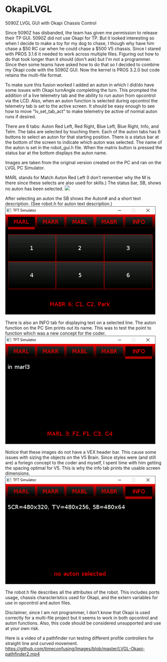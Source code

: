 # OkapiLVGL
5090Z LVGL GUI with Okapi Chassis Control

Since 5090Z has disbanded, the team has given me permission to release their TP GUI.
5090Z did not use Okapi for TP. But it looked interesting so when I decide to make a toy 
for my dog to chase, I though why have him chase a $50 RC car when he could chase a 
$500 V5 chassis. Since I stared with PROS 3.1.6 it needed to work across multiple files. 
Figuring out how to do that took longer than it should (don't ask) but I'm not a programmer.
Since then some teams have asked how to do that so I decided to combine my Okapi code
with the 5090Z GUI. Now the kernel is PROS 3.2.0 but code retains the multi-file format. 

To make sure this fusion worked I added an auton in which I did/do have some issues with 
Okapi turnAngle completing the turn. This prompted the addition of a live telemetry tab and 
the ability to run auton from opcontrol via the LCD. Also, when an auton function is selected 
during opcontrol the telemetry tab is set to the active screen. It should be easy enough to 
see how to move "lv_set_tab_act" to make telemetry be active of normal auton runs if 
desired. 

There are 6 tabs: Auton Red Left, Red Right, Blue Left, Blue Right, Info, and Telm. The tabs 
are selected by touching them. Each of the auton tabs has 6 buttons to select an auton for 
that starting position. There is a status bar at the bottom of the screen to indicate which 
auton was selected. The name of the auton is set in the robot_gui.h file. When the matrix 
button is pressed the status bar at the bottom displays the auton name.

Images are taken from the original version created on the PC and ran on the LVGL PC Simulator.

MARL stands for Match Auton Red Left (I don’t remember why the M is there since these selects
are also used for skills.) The status bar, SB, shows no auton has been selected.
![](https://raw.githubusercontent.com/timeconfusing/Images/master/MARL_NO_AUTON.PNG)

After selecting an auton the SB shows the Auton# and a short text description. (See robot.h 
for auton text description.)
![](https://raw.githubusercontent.com/timeconfusing/Images/master/MARL.PNG)

There is also an INFO tab for displaying text on a selected line. The auton function on the 
PC Sim prints out its name. This was to test the point to function which was a new concept 
for the coder. 
![](https://raw.githubusercontent.com/timeconfusing/Images/master/INFO.PNG)

Notice that these images do not have a VEX header bar. This cause some issues with sizing the
objects on the V5 Brain. Since styles were (and still are) a foriegn concept to the coder and 
myself, I spent time with him getting the spacing optimal for V5. This is why the info tab 
prints the usable screen dimensions. 
![](https://raw.githubusercontent.com/timeconfusing/Images/master/INFO_NO_AUTO.PNG)

The robot.h file describes all the attributes of the robot. This includes ports usage, chassis
characteristics used for Okapi, and the extern variables for use in opcontrol and auton files.

Disclaimer, since I am not programmer, I don’t know that Okapi is used correctly for a 
multi-file project but it seems to work in both opcontrol and auton functions. Also, this
code should be considered unsupported and use at your own risk.  

Here is a video of a pathfinder run testing different profile controllers for straight line and curved movement.
https://github.com/timeconfusing/Images/blob/master/LVGL-Okapi-pathfinder2.mp4
